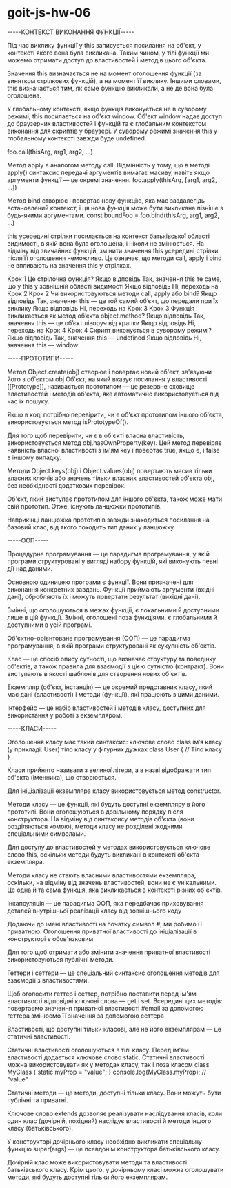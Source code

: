 # goit-js-hw-06

-----КОНТЕКСТ ВИКОНАННЯ ФУНКЦІЇ-----

Під час виклику функції у this записується посилання на об'єкт, у контексті якого вона була викликана. Таким чином, у тілі функції ми можемо отримати доступ до властивостей і методів цього об'єкта.

Значення this визначається не на момент оголошення функції (за винятком стрілкових функцій), а на момент її виклику. Іншими словами, this визначається тим, як саме функцію викликали, а не де вона була оголошена.

У глобальному контексті, якщо функція виконується не в суворому режимі, this посилається на об'єкт window. Об'єкт window надає доступ до браузерних властивостей і функцій та є глобальним контекстом виконання для скриптів у браузері.
У суворому режимі значення this у глобальному контексті завжди буде undefined.

foo.call(thisArg, arg1, arg2, ...)

Метод apply є аналогом методу call. Відмінність у тому, що в методі apply() синтаксис передачі аргументів вимагає масиву, навіть якщо аргументи функції — це окремі значення.
foo.apply(thisArg, [arg1, arg2, ...])

Метод bind створює і повертає нову функцію, яка має заздалегідь встановлений контекст, і ця нова функція може бути викликана пізніше з будь-якими аргументами.
const boundFoo = foo.bind(thisArg, arg1, arg2, ...)

this усередині стрілки посилається на контекст батьківської області видимості, в якій вона була оголошена, і ніколи не змінюється.
На відміну від звичайних функцій, змінити значення this усередині стрілки після її оголошення неможливо. Це означає, що методи call, apply і bind не впливають на значення this у стрілках.

Крок 1
Це стрілочна функція?
Якщо відповідь Так, значення this те саме, що у this у зовнішній області видимості
Якщо відповідь Ні, переходь на Крок 2
Крок 2
Чи використовуються методи call, apply або bind?
Якщо відповідь Так, значення this — це той самий об’єкт, що передали при їх виклику
Якщо відповідь Ні, переходь на Крок 3
Крок 3
Функція викликається як метод об’єкта object.method?
Якщо відповідь Так, значення this — це об’єкт ліворуч від крапки
Якщо відповідь Ні, переходь на Крок 4
Крок 4
Скрипт виконується в суворому режимі?
Якщо відповідь Так, значення this — undefined
Якщо відповідь Ні, значення this — window

-----ПРОТОТИПИ-----

Метод Object.create(obj) створює і повертає новий об'єкт, зв'язуючи його з об'єктом obj
Об'єкт, на який вказує посилання у властивості [[Prototype]], називається прототипом — це резервне сховище властивостей і методів об'єкта, яке автоматично використовується під час їх пошуку.

Якщо в коді потрібно перевірити, чи є об'єкт прототипом іншого об'єкта, використовується метод isPrototypeOf().

Для того щоб перевірити, чи є в об'єкті власна властивість, використовується метод obj.hasOwnProperty(key). Цей метод перевіряє наявність власної властивості з ім'ям key і повертає true, якщо є, і false в іншому випадку.

Методи Object.keys(obj) і Object.values(obj) повертають масив тільки власних ключів або значень тільки власних властивостей об'єкта obj, без необхідності додаткових перевірок.

Об'єкт, який виступає прототипом для іншого об'єкта, також може мати свій прототип. Отже, існують ланцюжки прототипів.

Наприкінці ланцюжка прототипів завжди знаходиться посилання на базовий клас, від якого походить тип даних у ланцюжку

-----ООП-----

Процедурне програмування — це парадигма програмування, у якій програми структуровані у вигляді набору функцій, які виконують певні дії над даними.

Основною одиницею програми є функції. Вони призначені для виконання конкретних завдань. Функції приймають аргументи (вхідні дані), обробляють їх і можуть повертати результат (вихідні дані).

Змінні, що оголошуються в межах функції, є локальними й доступними лише в цій функції. Змінні, оголошені поза функціями, є глобальними й доступними в усій програмі.

Об'єктно-орієнтоване програмування (ООП) — це парадигма програмування, в якій програми структуровані як сукупність об'єктів.

Клас — це спосіб опису сутності, що визначає структуру та поведінку об'єктів, а також правила для взаємодії з цією сутністю (контракт). Вони виступають в якості шаблонів для створення нових об'єктів.

Екземпляр (об'єкт, інстанція) — це окремий представник класу, який має дані (властивості) і методи (функції), які працюють з цими даними.

Інтерфейс — це набір властивостей і методів класу, доступних для використання у роботі з екземпляром.

-----КЛАСИ-----

Оголошення класу має такий синтаксис:
ключове слово class
ім’я класу (у прикладі: User)
тіло класу у фігурних дужках
class User {
// Тіло класу
}

Класи прийнято називати з великої літери, а в назві відображати тип об'єкта (іменника), що створюється.

Для ініціалізації екземпляра класу використовується метод constructor.

Методи класу — це функції, які будуть доступні екземпляру в його прототипі. Вони оголошуються в довільному порядку після конструктора. На відміну від синтаксису методів об'єкта (вони розділяються комою), методи класу не розділені жодними спеціальними символами.

Для доступу до властивостей у методах використовується ключове слово this, оскільки методи будуть викликані в контексті об'єкта-екземпляра.

Методи класу не стають власними властивостями екземпляра, оскільки, на відміну від значень властивостей, вони не є унікальними. Це одна й та сама функція, яка викликається в контексті різних об'єктів.

Інкапсуляція — це парадигма ООП, яка передбачає приховування деталей внутрішньої реалізації класу від зовнішнього коду

Додаючи до імені властивості на початку символ #, ми робимо її приватною. Оголошення приватної властивості до ініціалізації в конструкторі є обов'язковим.

Для того щоб отримати або змінити значення приватної властивості використовуються публічні методи.

Геттери і сеттери — це спеціальний синтаксис оголошення методів для взаємодії з властивостями.

Щоб оголосити геттер і сеттер, потрібно поставити перед ім'ям властивості відповідні ключові слова — get і set. Всередині цих методів:
повертаємо значення приватної властивості #email за допомогою геттера
змінюємо її значення за допомогою сеттера

Властивості, що доступні тільки класові, але не його екземплярам — це статичні властивості.

Статичні властивості оголошуються в тілі класу. Перед ім'ям властивості додається ключове слово static. Статичні властивості можна використовувати як у методах класу, так і поза класом
class MyClass {
static myProp = "value";
}
console.log(MyClass.myProp); // "value"

Статичні методи — це методи, доступні тільки класу. Вони можуть бути публічні та приватні.

Ключове слово extends дозволяє реалізувати наслідування класів, коли один клас (дочірній, похідний) наслідує властивості й методи іншого класу (батьківського).

У конструкторі дочірнього класу необхідно викликати спеціальну функцію super(args) — це псевдонім конструктора батьківського класу.

Дочірній клас може використовувати методи та властивості батьківського класу. Крім цього, у дочірньому класі можна оголошувати методи, які будуть доступні тільки його екземплярам.
